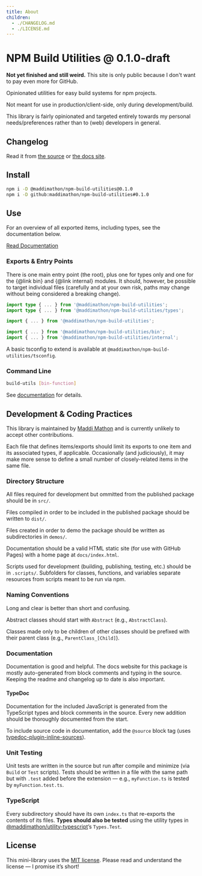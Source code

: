```yaml
---
title: About
children: 
  - ./CHANGELOG.md
  - ./LICENSE.md
---
```


<!--README_HEADER-->
# NPM Build Utilities @ 0.1.0-draft
<!--/README_HEADER-->

**Not yet finished and still weird.**  This site is only public because I don't
want to pay even more for GitHub.

<!--README_DESC-->
Opinionated utilities for easy build systems for npm projects.
<!--/README_DESC-->

Not meant for use in production/client-side, only during development/build.

This library is fairly opinionated and targeted entirely towards my personal
needs/preferences rather than to (web) developers in general.


## Changelog

<!--README_DOCS_CHANGELOG-->
Read it from [the source](https://github.com/maddimathon/npm-build-utilities/blob/main/CHANGELOG.md) 
or 
[the docs site](https://maddimathon.github.io/npm-build-utilities/Changelog.html).
<!--/README_DOCS_CHANGELOG-->


## Install

<!--README_INSTALL-->
```sh
npm i -D @maddimathon/npm-build-utilities@0.1.0
npm i -D github:maddimathon/npm-build-utilities#0.1.0
```
<!--/README_INSTALL-->


## Use

For an overview of all exported items, including types, see the documentation
below.

<!--README_DOCS_CTA-->
<a href="https://maddimathon.github.io/npm-build-utilities" class="button">Read Documentation</a>
<!--/README_DOCS_CTA-->


### Exports & Entry Points

There is one main entry point (the root), plus one for types only and one for
the {@link bin} and {@link internal} modules.  It should, however, be possible
to target individual files (carefully and at your own risk, paths may change
without being considered a breaking change).

```ts
import type { ... } from '@maddimathon/npm-build-utilities';
import type { ... } from '@maddimathon/npm-build-utilities/types';

import { ... } from '@maddimathon/npm-build-utilities';

import { ... } from '@maddimathon/npm-build-utilities/bin';
import { ... } from '@maddimathon/npm-build-utilities/internal';
```

A basic tsconfig to extend is available at `@maddimathon/npm-build-utilities/tsconfig`.


### Command Line

```sh
build-utils [bin-function]
```

See <a href="https://maddimathon.github.io/npm-build-utilities/cli.html">documentation</a> for details.


## Development & Coding Practices

This library is maintained by [Maddi Mathon](https://www.maddimathon.com) and is
currently unlikely to accept other contributions.

Each file that defines items/exports should limit its exports to one item and
its associated types, if applicable.  Occasionally (and judiciously), it may
make more sense to define a small number of closely-related items in the same
file.

### Directory Structure

All files required for development but ommitted from the published package
should be in `src/`.

Files compiled in order to be included in the published package should be
written to `dist/`.

Files created in order to demo the package should be written as subdirectories in `demos/`.

Documentation should be a valid HTML static site (for use with GitHub Pages)
with a home page at `docs/index.html`.

Scripts used for development (building, publishing, testing, etc.) should be in
`.scripts/`.  Subfolders for classes, functions, and variables separate
resources from scripts meant to be run via npm.

### Naming Conventions

Long and clear is better than short and confusing.

Abstract classes should start with `Abstract` (e.g., `AbstractClass`).

Classes made only to be children of other classes should be prefixed with their
parent class (e.g., `ParentClass_[Child]`).

### Documentation

Documentation is good and helpful.  The docs website for this package is mostly
auto-generated from block comments and typing in the source.  Keeping the readme
and changelog up to date is also important.

#### TypeDoc

Documentation for the included JavaScript is generated from the TypeScript types
and block comments in the source.  Every new addition should be thoroughly
documented from the start.

To include source code in documentation, add the `@source` block tag (uses
[typedoc-plugin-inline-sources](https://www.npmjs.com/package/typedoc-plugin-inline-sources)).

### Unit Testing

Unit tests are written in the source but run after compile and minimize (via
`Build` or `Test` scripts).  Tests should be written in a file with the same path
but with `.test` added before the extension — e.g., `myFunction.ts` is tested by
`myFunction.test.ts`.

### TypeScript

Every subdirectory should have its own `index.ts` that re-exports the contents
of its files.  **Types should also be tested** using the utility types in 
[@maddimathon/utility-typescript](https://github.com/maddimathon/utility-typescript)’s
`Types.Test`.



## License

This mini-library uses the [MIT license](LICENSE.md).  Please read and understand
the license — I promise it’s short!